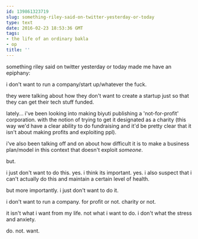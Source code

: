 ```yaml
---
id: 139861323719
slug: something-riley-said-on-twitter-yesterday-or-today
type: text
date: 2016-02-23 18:53:36 GMT
tags:
- the life of an ordinary bakla
- op
title: ''
---
```

something riley said on twitter yesterday or today made me have an epiphany:

i don't want to run a company/start up/whatever the fuck.

they were talking about how they don't want to create a startup just so that they can get their tech stuff funded.

lately... i've been looking into making biyuti publishing a 'not-for-profit' corporation. with the notion of trying to get it designated as a charity (this way we'd have a clear ability to do fundraising and it'd be pretty clear that it isn't about making profits and exploiting ppl).

i've also been talking off and on about how difficult it is to make a business plan/model in this context that doesn't exploit *someone*.

but.

i just don't want to do this. yes. i think its important. yes. i also suspect that i can't actually do this and maintain a certain level of health.

but more importantly. i just don't want to do it.

i don't want to run a company. for profit or not. charity or not.

it isn't what i want from my life. not what i want to do. i don't what the stress and anxiety.

do. not. want.